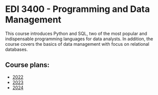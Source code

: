 # EDI 3400 - Programming and Data Management

This course introduces Python and SQL, two of the most popular and indispensable programming languages for data analysts.
In addition, the course covers the basics of data management with focus on relational databases.


## Course plans:
- [2022](Tex/Course_plans/EDI3400_2022.tex)
- [2023](Tex/Course_plans/EDI3400_2023.tex)
- [2024](Tex/Course_plans/EDI3400_2024.tex)